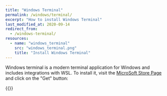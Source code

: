 ```yaml
---
title: "Windows Terminal"
permalink: /windows/terminal/
excerpt: "How to install Windows Terminal"
last_modified_at: 2020-09-14
redirect_from:
  - /windows-terminal/
resources:
  - name: "windows_terminal"
    src: "windows_terminal.png"
    title: "Install Windows Terminal"
---
```


Windows terminal is a modern terminal application for Windows and includes integrations with WSL.
To install it, visit the [MicroSoft Store Page](https://www.microsoft.com/en-us/p/windows-terminal/9n0dx20hk701?activetab=pivot:overviewtab) and click on the "Get" button:

{{<img name="windows_terminal" size="origin">}}
